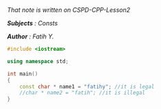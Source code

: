 
_That note is written on CSPD-CPP-Lesson2_

___Subjects__ : Consts_

___Author__  : Fatih Y._


````c++
#include <iostream>

using namespace std;

int main()
{
    const char * name1 = "fatihy"; //it is legal
    //char * name2 = "fatih"; //it is illegal
}
````

